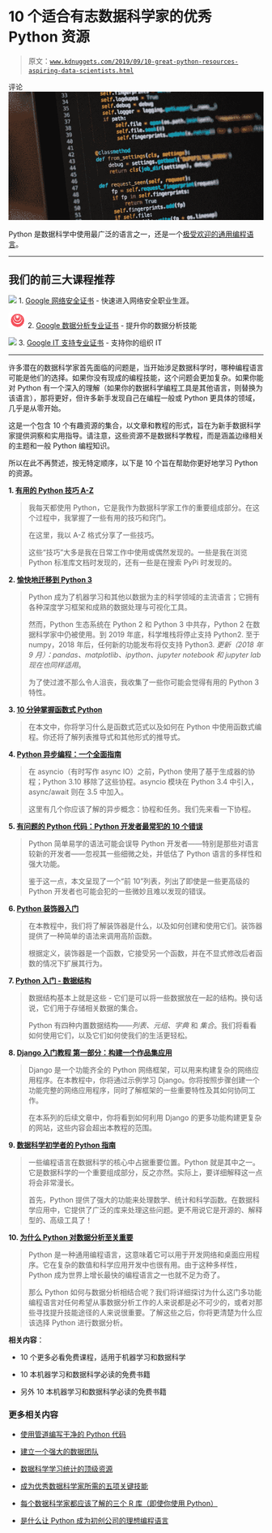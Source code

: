 # 10 个适合有志数据科学家的优秀 Python 资源

> 原文：[`www.kdnuggets.com/2019/09/10-great-python-resources-aspiring-data-scientists.html`](https://www.kdnuggets.com/2019/09/10-great-python-resources-aspiring-data-scientists.html)

评论![头图](img/028778782d18a1ada83470e2f1627872.png)

Python 是数据科学中使用最广泛的语言之一，还是一个[极受欢迎的通用编程语言](https://spectrum.ieee.org/computing/software/the-top-programming-languages-2019)。

* * *

## 我们的前三大课程推荐

![](img/0244c01ba9267c002ef39d4907e0b8fb.png) 1\. [Google 网络安全证书](https://www.kdnuggets.com/google-cybersecurity) - 快速进入网络安全职业生涯。

![](img/e225c49c3c91745821c8c0368bf04711.png) 2\. [Google 数据分析专业证书](https://www.kdnuggets.com/google-data-analytics) - 提升你的数据分析技能

![](img/0244c01ba9267c002ef39d4907e0b8fb.png) 3\. [Google IT 支持专业证书](https://www.kdnuggets.com/google-itsupport) - 支持你的组织 IT

* * *

许多潜在的数据科学家首先面临的问题是，当开始涉足数据科学时，哪种编程语言可能是他们的选择。如果你没有现成的编程技能，这个问题会更加复杂。如果你能对 Python 有一个深入的理解（如果你的数据科学编程工具是其他语言，则替换为该语言），那将更好，但许多新手发现自己在编程一般或 Python 更具体的领域，几乎是从零开始。

这是一个包含 10 个有趣资源的集合，以文章和教程的形式，旨在为新手数据科学家提供洞察和实用指导。请注意，这些资源不是数据科学教程，而是涵盖边缘相关的主题和一般 Python 编程知识。

所以在此不再赘述，按无特定顺序，以下是 10 个旨在帮助你更好地学习 Python 的资源。

**1\. [有用的 Python 技巧 A-Z](https://www.freecodecamp.org/news/an-a-z-of-useful-python-tricks-b467524ee747/)**

> 我每天都使用 Python，它是我作为数据科学家工作的重要组成部分。在这个过程中，我掌握了一些有用的技巧和窍门。
> 
> 在这里，我以 A-Z 格式分享了一些技巧。
> 
> 这些“技巧”大多是我在日常工作中使用或偶然发现的。一些是我在浏览 Python 标准库文档时发现的，还有一些是在搜索 PyPi 时发现的。

**2\. [愉快地迁移到 Python 3](https://github.com/arogozhnikov/python3_with_pleasure)**

> Python 成为了机器学习和其他以数据为主的科学领域的主流语言；它拥有各种深度学习框架和成熟的数据处理与可视化工具。
> 
> 然而，Python 生态系统在 Python 2 和 Python 3 中共存，Python 2 在数据科学家中仍被使用。到 2019 年底，科学堆栈将停止支持 Python2\. 至于 numpy，2018 年后，任何新的功能发布将仅支持 Python3\. *更新（2018 年 9 月）：pandas、matplotlib、ipython、jupyter notebook 和 jupyter lab 现在也同样适用*。
> 
> 为了使过渡不那么令人沮丧，我收集了一些你可能会觉得有用的 Python 3 特性。

**3\. [10 分钟掌握函数式 Python](https://hackernoon.com/learn-functional-python-in-10-minutes-to-2d1651dece6f)**

> 在本文中，你将学习什么是函数式范式以及如何在 Python 中使用函数式编程。你还将了解列表推导式和其他形式的推导式。

**4\. [Python 异步编程：一个全面指南](https://insights.dice.com/2019/04/23/asynchronous-programming-python-walkthrough/)**

> 在 asyncio（有时写作 async IO）之前，Python 使用了基于生成器的协程；Python 3.10 移除了这些协程。asyncio 模块在 Python 3.4 中引入，async/await 则在 3.5 中加入。
> 
> 这里有几个你应该了解的异步概念：协程和任务。我们先来看一下协程。

**5\. [有问题的 Python 代码：Python 开发者最常犯的 10 个错误](https://www.toptal.com/python/top-10-mistakes-that-python-programmers-make)**

> Python 简单易学的语法可能会误导 Python 开发者——特别是那些对语言较新的开发者——忽视其一些细微之处，并低估了 Python 语言的多样性和强大功能。
> 
> 鉴于这一点，本文呈现了一个“前 10”列表，列出了即使是一些更高级的 Python 开发者也可能会犯的一些微妙且难以发现的错误。

**6\. [Python 装饰器入门](https://realpython.com/primer-on-python-decorators/)**

> 在本教程中，我们将了解装饰器是什么，以及如何创建和使用它们。装饰器提供了一种简单的语法来调用高阶函数。
> 
> 根据定义，装饰器是一个函数，它接受另一个函数，并在不显式修改后者函数的情况下扩展其行为。

**7\. [Python 入门 - 数据结构](https://python.swaroopch.com/data_structures.html)**

> 数据结构基本上就是这些 - 它们是可以将一些数据放在一起的结构。换句话说，它们用于存储相关数据的集合。
> 
> Python 有四种内置数据结构——*列表、元组、字典* 和 *集合*。我们将看看如何使用它们，以及它们如何使我们的生活更轻松。

**8\. [Django 入门教程 第一部分：构建一个作品集应用](https://realpython.com/get-started-with-django-1/)**

> Django 是一个功能齐全的 Python 网络框架，可以用来构建复杂的网络应用程序。在本教程中，你将通过示例学习 Django。你将按照步骤创建一个功能完整的网络应用程序，同时了解框架的一些重要特性及其如何协同工作。
> 
> 在本系列的后续文章中，你将看到如何利用 Django 的更多功能构建更复杂的网站，这些内容会超出本教程的范围。

**9\. [数据科学初学者的 Python 指南](https://towardsdatascience.com/a-beginners-guide-to-python-for-data-science-60ef022b7b67)**

> 一些编程语言在数据科学的核心中占据重要位置。Python 就是其中之一。它是数据科学的一个重要组成部分，反之亦然。实际上，要详细解释这一点将会非常漫长。
> 
> 首先，Python 提供了强大的功能来处理数学、统计和科学函数。在数据科学应用中，它提供了广泛的库来处理这些问题。更不用说它是开源的、解释型的、高级工具了！

**10\. [为什么 Python 对数据分析至关重要](https://www.simplilearn.com/why-python-is-essential-for-data-analysis-article)**

> Python 是一种通用编程语言，这意味着它可以用于开发网络和桌面应用程序。它在复杂的数值和科学应用开发中也很有用。由于这种多样性，Python 成为世界上增长最快的编程语言之一也就不足为奇了。
> 
> 那么 Python 如何与数据分析相结合呢？我们将详细探讨为什么这门多功能编程语言对任何希望从事数据分析工作的人来说都是必不可少的，或者对那些寻找提升技能途径的人来说很重要。了解这些之后，你将更清楚为什么应该选择 Python 进行数据分析。

**相关内容**：

+   10 个更多必看免费课程，适用于机器学习和数据科学

+   10 本机器学习和数据科学必读的免费书籍

+   另外 10 本机器学习和数据科学必读的免费书籍

### 更多相关内容

+   [使用管道编写干净的 Python 代码](https://www.kdnuggets.com/2021/12/write-clean-python-code-pipes.html)

+   [建立一个强大的数据团队](https://www.kdnuggets.com/2021/12/build-solid-data-team.html)

+   [数据科学学习统计的顶级资源](https://www.kdnuggets.com/2021/12/springboard-top-resources-learn-data-science-statistics.html)

+   [成为优秀数据科学家所需的五项关键技能](https://www.kdnuggets.com/2021/12/5-key-skills-needed-become-great-data-scientist.html)

+   [每个数据科学家都应该了解的三个 R 库（即使你使用 Python）](https://www.kdnuggets.com/2021/12/three-r-libraries-every-data-scientist-know-even-python.html)

+   [是什么让 Python 成为初创公司的理想编程语言](https://www.kdnuggets.com/2021/12/makes-python-ideal-programming-language-startups.html)
